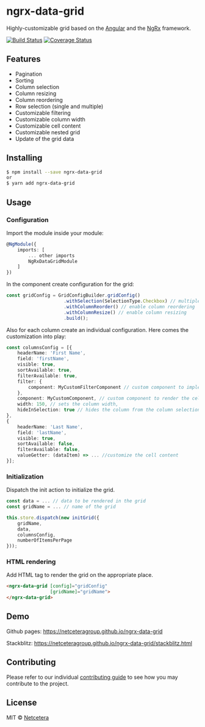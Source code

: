 # ngrx-data-grid
Highly-customizable grid based on the [Angular](https://angular.io/) and the [NgRx](https://ngrx.io/) framework.

[![Build Status](https://github.com/netceteragroup/ngrx-data-grid/actions/workflows/build.yml/badge.svg)](https://github.com/netceteragroup/ngrx-data-grid/actions/workflows/build.yml)
[![Coverage Status](https://coveralls.io/repos/github/netceteragroup/ngrx-data-grid/badge.svg)](https://coveralls.io/github/netceteragroup/ngrx-data-grid?branch=master)

## Features
* Pagination
* Sorting
* Column selection
* Column resizing
* Column reordering
* Row selection (single and multiple)
* Customizable filtering
* Customizable column width
* Customizable cell content
* Customizable nested grid
* Update of the grid data
## Installing
```bash
$ npm install --save ngrx-data-grid
or
$ yarn add ngrx-data-grid
```
## Usage
### Configuration
Import the module inside your module:
```typescript
@NgModule({
    imports: [
        ... other imports
        NgRxDataGridModule
    ]
})
```
In the component create configuration for the grid:
```typescript
const gridConfig = GridConfigBuilder.gridConfig()
                     .withSelection(SelectionType.Checkbox) // multiple selection of rows
                     .withColumnReorder() // enable column reordering
                     .withColumnResize() // enable column resizing
                     .build();
```
Also for each column create an individual configuration. Here comes the customization into play: 
```typescript
const columnsConfig = [{
    headerName: 'First Name',
    field: 'firstName',
    visible: true,
    sortAvailable: true,
    filterAvailable: true,
    filter: {
        component: MyCustomFilterComponent // custom component to implement the filtering
    },
    component: MyCustomComponent, // custom component to render the cell,
    width: 150, // sets the column width,
    hideInSelection: true // hides the column from the column selection list
}, 
{
    headerName: 'Last Name',
    field: 'lastName',
    visible: true,
    sortAvailable: false,
    filterAvailable: false,
    valueGetter: (dataItem) => ... //customize the cell content
}];
```
### Initialization
Dispatch the init action to initialize the grid.
``` typescript
const data = ... // data to be rendered in the grid
const gridName = ... // name of the grid

this.store.dispatch(new initGrid({
    gridName,
    data,
    columnsConfig,
    numberOfItemsPerPage
}));
```
### HTML rendering
Add HTML tag to render the grid on the appropriate place.
```html
<ngrx-data-grid [config]="gridConfig"
                [gridName]="gridName">
</ngrx-data-grid>
```
## Demo
Github pages: https://netceteragroup.github.io/ngrx-data-grid

Stackblitz: https://netceteragroup.github.io/ngrx-data-grid/stackblitz.html

## Contributing
Please refer to our individual [contributing guide](https://github.com/netceteragroup/ngrx-data-grid/blob/master/CONTRIBUTING.md) to see how you may contribute to the project.

## License
MIT © [Netcetera](https://github.com/netceteragroup)
